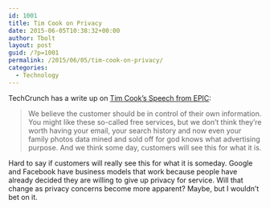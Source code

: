 ```yaml
---
id: 1001
title: Tim Cook on Privacy
date: 2015-06-05T10:38:32+00:00
author: Tbolt
layout: post
guid: /?p=1001
permalink: /2015/06/05/tim-cook-on-privacy/
categories:
  - Technology
---
```

TechCrunch has a write up on [Tim Cook&#8217;s Speech from EPIC](http://techcrunch.com/2015/06/02/apples-tim-cook-delivers-blistering-speech-on-encryption-privacy/#.pc8a6v:shaP):

> We believe the customer should be in control of their own information. You might like these so-called free services, but we don’t think they’re worth having your email, your search history and now even your family photos data mined and sold off for god knows what advertising purpose. And we think some day, customers will see this for what it is.

Hard to say if customers will really see this for what it is someday. Google and Facebook have business models that work because people have already decided they are willing to give up privacy for service. Will that change as privacy concerns become more apparent? Maybe, but I wouldn&#8217;t bet on it.
